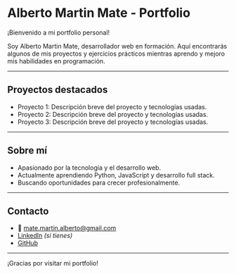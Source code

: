 # Alberto Martin Mate - Portfolio

¡Bienvenido a mi portfolio personal!

Soy Alberto Martin Mate, desarrollador web en formación. Aquí encontrarás algunos de mis proyectos y ejercicios prácticos mientras aprendo y mejoro mis habilidades en programación.

---

## Proyectos destacados

- Proyecto 1: Descripción breve del proyecto y tecnologías usadas.
- Proyecto 2: Descripción breve del proyecto y tecnologías usadas.
- Proyecto 3: Descripción breve del proyecto y tecnologías usadas.

---

## Sobre mí

- Apasionado por la tecnología y el desarrollo web.
- Actualmente aprendiendo Python, JavaScript y desarrollo full stack.
- Buscando oportunidades para crecer profesionalmente.

---

## Contacto

- 📧 mate.martin.alberto@gmail.com
- [LinkedIn](https://www.linkedin.com/in/albertomartinmate) *(si tienes)*  
- [GitHub](https://github.com/AlbertoMartinMate)

---

¡Gracias por visitar mi portfolio!
